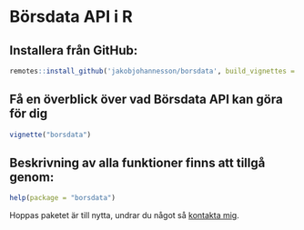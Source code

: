 # Börsdata API i R

## Installera från GitHub:

```r
remotes::install_github('jakobjohannesson/borsdata', build_vignettes = TRUE)
```

## Få en överblick över vad Börsdata API kan göra för dig

```r
vignette("borsdata")
```

## Beskrivning av alla funktioner finns att tillgå genom:

```r
help(package = "borsdata")
```

Hoppas paketet är till nytta, undrar du något så [kontakta mig](https://www.jakobj.se/kontakt). 